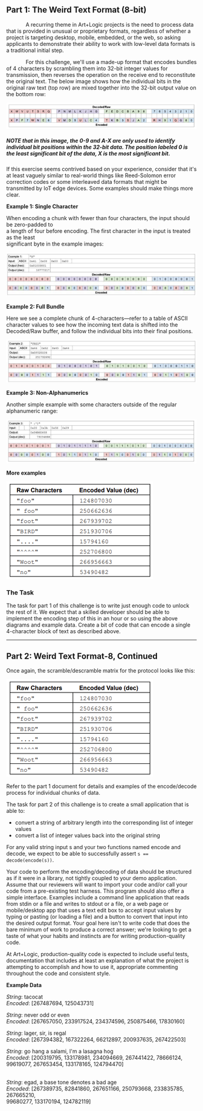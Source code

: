 ## Part 1: The Weird Text Format (8-bit)

  
             A recurring theme in Art+Logic projects is the need to process data that is provided in unusual or proprietary formats, regardless of whether a project is targeting desktop, mobile, embedded, or the web, so asking applicants to demonstrate their ability to work with low-level data formats is a traditional initial step.

  
             For this challenge, we'll use a made-up format that encodes bundles of 4 characters by scrambling them into 32-bit integer values for transmission, then reverses the operation on the receive end to reconstitute the original text. The below image shows how the individual bits in the original raw text (top row) are mixed together into the 32-bit output value on the bottom row:

![](assets/figure1.png)

##### NOTE that in this image, the 0-9 and A-X are only used to identify individual bit positions within the 32-bit data. The position labeled 0 is the least significant bit of the data, X is the most significant bit.

  
If this exercise seems contrived based on your experience, consider that it's at least vaguely similar to real-world things like Reed-Solomon error correction codes or some interleaved data formats that might be transmitted by IoT edge devices. Some examples should make things more clear. 

**Example 1: Single Character**

  
When encoding a chunk with fewer than four characters, the input should be zero-padded to  
a length of four before encoding. The first character in the input is treated as the least  
significant byte in the example images:

![](assets/figure2.png)

**Example 2: Full Bundle**

  
Here we see a complete chunk of 4-characters—refer to a table of ASCII character values to see how the incoming text data is shifted into the Decoded/Raw buffer, and follow the individual bits into their final positions.

![](assets/figure3.png)

**Example 3: Non-Alphanumerics**

  
Another simple example with some characters outside of the regular alphanumeric range:

![](assets/figure4.png)

**More examples**

![](assets/figure5.png)

### The Task

  
The task for part 1 of this challenge is to write just enough code to unlock the rest of it. We expect that a skilled developer should be able to implement the encoding step of this in an hour or so using the above diagrams and example data. Create a bit of code that can encode a single 4-character block of text as described above. 

---

## Part 2: Weird Text Format-8, Continued

Once again, the scramble/descramble matrix for the protocol looks like this:

![](assets/figure5.png)

Refer to the part 1 document for details and examples of the encode/decode process for individual chunks of data. 

The task for part 2 of this challenge is to create a small application that is able to:

*   convert a string of arbitrary length into the corresponding list of integer values
*   convert a list of integer values back into the original string

  
For any valid string input s and your two functions named encode and decode, we expect to be able to successfully assert `s == decode(encode(s))`.

Your code to perform the encoding/decoding of data should be structured as if it were in a library, not tightly coupled to your demo application. Assume that our reviewers will want to import your code and/or call your code from a pre-existing test harness. This program should also offer a simple interface. Examples include a command line application that reads from stdin or a file and writes to stdout or a file, or a web page or mobile/desktop app that uses a text edit box to accept input values by typing or pasting (or loading a file) and a button to convert that input into the desired output format. Your goal here isn't to write code that does the bare minimum of work to produce a correct answer; we're looking to get a taste of what your habits and instincts are for writing production-quality code.

  
At Art+Logic, production-quality code is expected to include useful tests, documentation that includes at least an explanation of what the project is attempting to accomplish and how to use it, appropriate commenting throughout the code and consistent style.

**Example Data**

  
_String_: tacocat  
_Encoded_: \[267487694, 125043731\]

  
_String_: never odd or even  
_Encoded_: \[267657050, 233917524, 234374596, 250875466, 17830160\]

  
_String_: lager, sir, is regal  
_Encoded_: \[267394382, 167322264, 66212897, 200937635, 267422503\]

  
_String_: go hang a salami, I'm a lasagna hog  
_Encoded_: \[200319795, 133178981, 234094669, 267441422, 78666124, 99619077, 267653454, 133178165, 124794470\]  
 

_String_: egad, a base tone denotes a bad age  
_Encoded_: \[267389735, 82841860, 267651166, 250793668, 233835785, 267665210,  
99680277, 133170194, 124782119\]